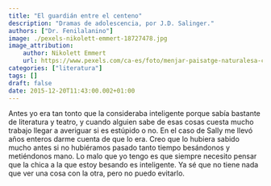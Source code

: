 ```yaml
---
title: "El guardián entre el centeno"
description: "Dramas de adolescencia, por J.D. Salinger."
authors: ["Dr. Fenilalanino"]
image: ./pexels-nikolett-emmert-18727478.jpg
image_attribution:
    author: Nikolett Emmert
    url: https://www.pexels.com/ca-es/foto/menjar-paisatge-naturalesa-cel-18727478/
categories: ["literatura"]
tags: []
draft: false
date: 2015-12-20T11:43:00.002+01:00
---
```


Antes yo era tan tonto que la consideraba inteligente porque sabía bastante de literatura y teatro, y cuando alguien sabe de esas cosas cuesta mucho trabajo llegar a averiguar si es estúpido o no. En el caso de Sally me llevó años enteros darme cuenta de que lo era. Creo que lo hubiera sabido mucho antes si no hubiéramos pasado tanto tiempo besándonos y metiéndonos mano. Lo malo que yo tengo es que siempre necesito pensar que la chica a la que estoy besando es inteligente. Ya sé que no tiene nada que ver una cosa con la otra, pero no puedo evitarlo.
